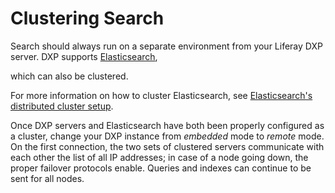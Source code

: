 # Clustering Search

Search should always run on a separate environment from your Liferay DXP server. DXP supports [Elasticsearch](/docs/7-2/deploy/-/knowledge_base/d/installing-elasticsearch), 

<!--Uncomment when Solr adapters is available. 
or 
Solr 
and either of those environments
-->

which can also be clustered.

For more information on how to cluster Elasticsearch, see [Elasticsearch's distributed cluster setup](https://www.elastic.co/guide/en/elasticsearch/guide/current/distributed-cluster.html).

Once DXP servers and Elasticsearch have both been properly configured as a cluster, change your DXP instance from *embedded* mode to *remote* mode. On the first connection, the two sets of clustered servers communicate with each other the list of all IP addresses; in case of a node going down, the proper failover protocols enable. Queries and indexes can continue to be sent for all nodes.

<!-- Uncomment when Solr adapter is available. 
For more information on how to cluster Solr, see 
[Apache Solr Cloud](https://cwiki.apache.org/confluence/display/solr/SolrCloud)
documentation. 

Once @product@ servers have been properly configured as a cluster, deploy the
Liferay Solr 5 Adapter on all nodes. (This app is available for download from
Liferay Marketplace
[here](https://web.liferay.com/marketplace/-/mp/application/78803899).) Create a
Solr Cloud (cluster) managed by _Apache Solr Zookeeper_. Connect the @product@
cluster to Zookeeper and finish the final configurations to connect the two
clusters.
-->
